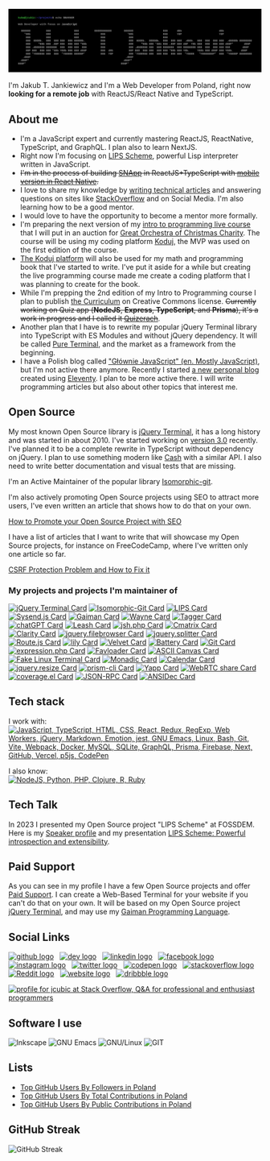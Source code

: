 ![Jakub T. Jankiewicz ASCII banner](https://github.com/jcubic/jcubic/blob/master/assets/banner.svg?raw=true)

I'm Jakub T. Jankiewicz and I'm a Web Developer from Poland, right now **looking for a remote job** with ReactJS/React Native and TypeScript.

## About me
* I'm a JavaScript expert and currently mastering ReactJS, ReactNative, TypeScript, and GraphQL. I plan also to learn NextJS.
* Right now I'm focusing on [LIPS Scheme](https://lips.js.org/), powerful Lisp interpreter written in JavaScript.
* ~~I'm in the process of building [SNApp](https://github.com/SNApp-notes) in ReactJS+TypeScript with [mobile version in React Native](https://github.com/SNApp-notes/mobile).~~
* I love to share my knowledge by [writing technical articles](https://jakub.jankiewicz.org/writing.php) and answering questions on sites like [StackOverflow](https://stackoverflow.com/users/387194/jcubic) and on Social Media. I'm also learning how to be a good mentor.
* I would love to have the opportunity to become a mentor more formally.
* I'm preparing the next version of my [intro to programming live course](https://koduj.org) that I will put in an auction for [Great Orchestra of Christmas Charity](https://en.wikipedia.org/wiki/Great_Orchestra_of_Christmas_Charity). The course will be using my coding platform [Koduj](https://github.com/jcubic/koduj), the MVP was used on the first edition of the course.
* [The Koduj platform](https://github.com/jcubic/koduj) will also be used for my math and programming book that I've started to write. I've put it aside for a while but creating the live programming course made me create a coding platform that I was planning to create for the book.
* While I'm prepping the 2nd edition of my Intro to Programming course I plan to publish [the Curriculum](https://github.com/jcubic/koduj-curriculum) on Creative Commons license. <s>Currently working on Quiz app (**NodeJS**, **Express**, **TypeScript**, and **Prisma**), it's a work in progress and I called it [Quizerach](https://github.com/jcubic/quizerach)</s>.
* Another plan that I have is to rewrite my popular jQuery Terminal library into TypeScript with ES Modules and without jQuery dependency. It will be called [Pure Terminal](https://github.com/pure-terminal/pure-terminal), and the market as a framework from the beginning.
* I have a Polish blog called ["Głównie JavaScript" (en. Mostly JavaScript)](https://jcubic.pl/), but I'm not active there anymore. Recently I started [a new personal blog](https://jcu.bi/blog) created using [Eleventy](https://www.11ty.dev/). I plan to be more active there. I will write programming articles but also about other topics that interest me.

## Open Source
My most known Open Source library is [jQuery Terminal](https://terminal.jcubic.pl/), it has a long history and was started in about 2010. I've started working on [version 3.0](https://github.com/pure-terminal/pure-terminal) recently. I've planned it to be a complete rewrite in TypeScript without dependency on jQuery. I plan to use something modern like [Cash](https://github.com/fabiospampinato/cash) with a similar API. I also need to write better documentation and visual tests that are missing.

I'm an Active Maintainer of the popular library [Isomorphic-git](https://isomorphic-git.org/).

I'm also actively promoting Open Source projects using SEO to attract more users, I've even written an article that shows how to do that on your own.

[How to Promote your Open Source Project with SEO](https://itnext.io/seo-for-open-source-projects-1a6b17ffeb8b)

I have a list of articles that I want to write that will showcase my Open Source projects, for instance on FreeCodeCamp, where I've written only one article so far.

[CSRF Protection Problem and How to Fix it](https://www.freecodecamp.org/news/csrf-protection-problem-and-how-to-fix-it/)

### My projects and projects I'm maintainer of
[![jQuery Terminal Card](https://github-readme-stats.vercel.app/api/pin/?username=jcubic&repo=jquery.terminal&theme=dark)](https://github.com/jcubic/jquery.terminal)
[![Isomorphic-Git Card](https://github-readme-stats.vercel.app/api/pin/?username=isomorphic-git&repo=isomorphic-git&theme=dark&show_owner=true)](https://github.com/isomorphic-git/isomorphic-git)
[![LIPS Card](https://github-readme-stats.vercel.app/api/pin/?username=jcubic&repo=lips&theme=dark&nocache=1)](https://github.com/jcubic/lips)
[![Sysend.js Card](https://github-readme-stats.vercel.app/api/pin/?username=jcubic&repo=sysend.js&theme=dark)](https://github.com/jcubic/sysend.js)
[![Gaiman Card](https://github-readme-stats.vercel.app/api/pin/?username=jcubic&repo=gaiman&theme=dark)](https://github.com/jcubic/gaiman)
[![Wayne Card](https://github-readme-stats.vercel.app/api/pin/?username=jcubic&repo=wayne&theme=dark)](https://github.com/jcubic/wayne)
[![Tagger Card](https://github-readme-stats.vercel.app/api/pin/?username=jcubic&repo=tagger&theme=dark)](https://github.com/jcubic/tagger)
[![chatGPT Card](https://github-readme-stats.vercel.app/api/pin/?username=jcubic&repo=chat-gpt&theme=dark&nocache=1)](https://github.com/jcubic/chat-gpt)
[![Leash Card](https://github-readme-stats.vercel.app/api/pin/?username=jcubic&repo=leash&theme=dark)](https://github.com/jcubic/leash)
[![jsh.php Card](https://github-readme-stats.vercel.app/api/pin/?username=jcubic&repo=jsh.php&theme=dark)](https://github.com/jcubic/jsh.php)
[![Cmatrix Card](https://github-readme-stats.vercel.app/api/pin/?username=jcubic&repo=cmatrix&theme=dark)](https://github.com/jcubic/cmatrix)
[![Clarity Card](https://github-readme-stats.vercel.app/api/pin/?username=jcubic&repo=clarity&theme=dark)](https://github.com/jcubic/clarity)
[![jquery.filebrowser Card](https://github-readme-stats.vercel.app/api/pin/?username=jcubic&repo=jquery.filebrowser&theme=dark&nocache=1)](https://github.com/jcubic/jquery.filebrowser)
[![jquery.splitter Card](https://github-readme-stats.vercel.app/api/pin/?username=jcubic&repo=jquery.splitter&theme=dark&nocache=4)](https://github.com/jcubic/jquery.splitter)
[![Route.js Card](https://github-readme-stats.vercel.app/api/pin/?username=jcubic&repo=route.js&theme=dark&nocache=2)](https://github.com/jcubic/route.js)
[![lily Card](https://github-readme-stats.vercel.app/api/pin/?username=jcubic&repo=lily&theme=dark&nocache=1)](https://github.com/jcubic/lily)
[![Velvet Card](https://github-readme-stats.vercel.app/api/pin/?username=jcubic&repo=velvet&theme=dark)](https://github.com/jcubic/velvet)
[![Battery Card](https://github-readme-stats.vercel.app/api/pin/?username=Genentech&repo=battery&theme=dark&show_owner=true)](https://github.com/Genentech/battery)
[![Git Card](https://github-readme-stats.vercel.app/api/pin/?username=jcubic&repo=git&theme=dark)](https://github.com/jcubic/git)
[![expression.php Card](https://github-readme-stats.vercel.app/api/pin/?username=jcubic&repo=expression.php&theme=dark)](https://github.com/jcubic/expression.php)
[![Favloader Card](https://github-readme-stats.vercel.app/api/pin/?username=jcubic&repo=favloader&theme=dark&nocache=1)](https://github.com/jcubic/favloader)
[![ASCII Canvas Card](https://github-readme-stats.vercel.app/api/pin/?username=jcubic&repo=ascii-canvas&theme=dark&nocache=1)](https://github.com/jcubic/ascii-canvas)
[![Fake Linux Terminal Card](https://github-readme-stats.vercel.app/api/pin/?username=jcubic&repo=fake-linux-terminal&theme=dark&nocache=1)](https://github.com/jcubic/fake-linux-terminal)
[![Monadic Card](https://github-readme-stats.vercel.app/api/pin/?username=jcubic&repo=Monadic&theme=dark&nocache=1)](https://github.com/jcubic/Monadic)
[![Calendar Card](https://github-readme-stats.vercel.app/api/pin/?username=jcubic&repo=calendar&theme=dark&nocache=1)](https://github.com/jcubic/calendar)
[![jquery.resize Card](https://github-readme-stats.vercel.app/api/pin/?username=jcubic&repo=jquery.resize&theme=dark&nocache=1)](https://github.com/jcubic/jquery.resize)
[![prism-cli Card](https://github-readme-stats.vercel.app/api/pin/?username=jcubic&repo=prism-cli&theme=dark&nocache=1)](https://github.com/jcubic/prism-cli)
[![Yapp Card](https://github-readme-stats.vercel.app/api/pin/?username=jcubic&repo=yapp&theme=dark&nocache=1)](https://github.com/jcubic/yapp)
[![WebRTC share Card](https://github-readme-stats.vercel.app/api/pin/?username=jcubic&repo=webrtc-share&theme=dark&nocache=1)](https://github.com/jcubic/webrtc-share)
[![coverage.el Card](https://github-readme-stats.vercel.app/api/pin/?username=jcubic&repo=coverage.el&theme=dark&nocache=1)](https://github.com/jcubic/coverage.el)
[![JSON-RPC Card](https://github-readme-stats.vercel.app/api/pin/?username=jcubic&repo=json-rpc&theme=dark&nocache=1)](https://github.com/jcubic/json-rpc)
[![ANSIDec Card](https://github-readme-stats.vercel.app/api/pin/?username=jcubic&repo=ansidec&theme=dark&nocache=1)](https://github.com/jcubic/ansidec)

## Tech stack
I work with:<br/>
[![JavaScript, TypeScript, HTML, CSS, React, Redux, RegExp, Web Workers, jQuery, Markdown, Emotion, jest, GNU Emacs, Linux, Bash, Git, Vite, Webpack, Docker, MySQL, SQLite, GraphQL, Prisma, Firebase, Next, GitHub, Vercel, p5js, CodePen](https://skillicons.dev/icons?i=js,typescript,html,css,svg,react,redux,regex,workers,jquery,md,emotion,jest,emacs,linux,bash,git,vite,webpack,docker,mysql,sqlite,graphql,prisma,firebase,next,github,vercel,p5js,codepen&perline=6)](https://skillicons.dev)

I also know:<br/>
[![NodeJS, Python, PHP, Clojure, R, Ruby](https://skillicons.dev/icons?i=nodejs,python,php,clojure,r,ruby,sass)](https://skillicons.dev)

## Tech Talk
In 2023 I presented my Open Source project "LIPS Scheme" at FOSSDEM. Here is my [Speaker profile](https://fosdem.org/2023/schedule/speaker/jakub_t_jankiewicz/) and my presentation [LIPS Scheme: Powerful introspection and extensibility](https://fosdem.org/2023/schedule/event/lipsscheme/).

## Paid Support
As you can see in my profile I have a few Open Source projects and offer [Paid Support](https://support.jcubic.pl/). I can create a Web-Based Terminal for your website if you can't do that on your own. It will be based on my Open Source project [jQuery Terminal](https://terminal.jcubic.pl/), and may use my [Gaiman Programming Language](https://github.com/jcubic/gaiman).

## Social Links

[<picture><source media='(prefers-color-scheme: dark)' srcset='https://api.iconify.design/simple-icons/github.svg?color=white&height=40'><source media='(prefers-color-scheme: light)' srcset='https://api.iconify.design/simple-icons/github.svg?color=black&height=40'><img alt='github logo' src='https://api.iconify.design/simple-icons/github.svg?color=black&height=40' height='40'></picture>](https://github.com/jcubic)&nbsp; &nbsp;[<picture><source media='(prefers-color-scheme: dark)' srcset='https://api.iconify.design/simple-icons/devdotto.svg?color=white&height=40'><source media='(prefers-color-scheme: light)' srcset='https://api.iconify.design/simple-icons/devdotto.svg?color=black&height=40'><img alt='dev logo' src='https://api.iconify.design/simple-icons/devdotto.svg?color=black&height=40' height='40'></picture>](https://dev.to/jcubic)&nbsp; &nbsp;[<picture><source media='(prefers-color-scheme: dark)' srcset='https://api.iconify.design/simple-icons/linkedin.svg?color=white&height=40'><source media='(prefers-color-scheme: light)' srcset='https://api.iconify.design/simple-icons/linkedin.svg?color=black&height=40'><img alt='linkedin logo' src='https://api.iconify.design/simple-icons/linkedin.svg?color=black&height=40' height='40'></picture>](https://www.linkedin.com/in/jakubjankiewicz/)&nbsp; &nbsp;[<picture><source media='(prefers-color-scheme: dark)' srcset='https://api.iconify.design/simple-icons/facebook.svg?color=white&height=40'><source media='(prefers-color-scheme: light)' srcset='https://api.iconify.design/simple-icons/facebook.svg?color=black&height=40'><img alt='facebook logo' src='https://api.iconify.design/simple-icons/facebook.svg?color=black&height=40' height='40'></picture>](https://www.facebook.com/jcubic)&nbsp; &nbsp;[<picture><source media='(prefers-color-scheme: dark)' srcset='https://api.iconify.design/simple-icons/instagram.svg?color=white&height=40'><source media='(prefers-color-scheme: light)' srcset='https://api.iconify.design/simple-icons/instagram.svg?color=black&height=40'><img alt='instagram logo' src='https://api.iconify.design/simple-icons/instagram.svg?color=black&height=40' height='40'></picture>](https://www.instagram.com/jcubic/)&nbsp; &nbsp;[<picture><source media='(prefers-color-scheme: dark)' srcset='https://api.iconify.design/simple-icons/twitter.svg?color=white&height=40'><source media='(prefers-color-scheme: light)' srcset='https://api.iconify.design/simple-icons/twitter.svg?color=black&height=40'><img alt='twitter logo' src='https://api.iconify.design/simple-icons/twitter.svg?color=black&height=40' height='40'></picture>](https://twitter.com/jcubic)&nbsp; &nbsp;[<picture><source media='(prefers-color-scheme: dark)' srcset='https://api.iconify.design/simple-icons/codepen.svg?color=white&height=40'><source media='(prefers-color-scheme: light)' srcset='https://api.iconify.design/simple-icons/codepen.svg?color=black&height=40'><img alt='codepen logo' src='https://api.iconify.design/simple-icons/codepen.svg?color=black&height=40' height='40'></picture>](https://codepen.io/jcubic)&nbsp; &nbsp;[<picture><source media='(prefers-color-scheme: dark)' srcset='https://api.iconify.design/simple-icons/stackoverflow.svg?color=white&height=40'><source media='(prefers-color-scheme: light)' srcset='https://api.iconify.design/simple-icons/stackoverflow.svg?color=black&height=40'><img alt='stackoverflow logo' src='https://api.iconify.design/simple-icons/stackoverflow.svg?color=black&height=40' height='40'></picture>](https://stackoverflow.com/users/387194/jcubic)&nbsp; &nbsp;[<picture><source media='(prefers-color-scheme: dark)' srcset='https://api.iconify.design/simple-icons/reddit.svg?color=white&height=40'><source media='(prefers-color-scheme: light)' srcset='https://api.iconify.design/simple-icons/reddit.svg?color=black&height=40'><img alt='Reddit logo' src='https://api.iconify.design/simple-icons/reddit.svg?color=black&height=40' height='40'></picture>](https://www.reddit.com/user/jcubic)&nbsp; &nbsp;[<picture><source media='(prefers-color-scheme: dark)' srcset='https://api.iconify.design/simple-icons/icloud.svg?color=white&height=40'><source media='(prefers-color-scheme: light)' srcset='https://api.iconify.design/simple-icons/icloud.svg?color=black&height=40'><img alt='website logo' src='https://api.iconify.design/simple-icons/icloud.svg?color=black&height=40' height='40'></picture>](https://jakub.jankiewicz.org/)&nbsp; &nbsp;[<picture><source media='(prefers-color-scheme: dark)' srcset='https://api.iconify.design/simple-icons/dribbble.svg?color=white&height=40'><source media='(prefers-color-scheme: light)' srcset='https://api.iconify.design/simple-icons/dribbble.svg?color=black&height=40'><img alt='dribbble logo' src='https://api.iconify.design/simple-icons/dribbble.svg?color=black&height=40' height='40'></picture>](https://dribbble.com/jcubic/)

<a href="http://stackoverflow.com/users/387194/jcubic" title="profile for jcubic at Stack Overflow, Q&amp;A for professional and enthusiast programmers">
<img src="https://stackoverflow.com/users/flair/387194.png" width="208" height="58" alt="profile for jcubic at Stack Overflow, Q&amp;A for professional and enthusiast programmers">
</a>

## Software I use

![Inkscape](https://img.shields.io/badge/Inkscape-0078d7.svg?style=for-the-badge&logo=inkscape&logoColor=white)
![GNU Emacs](https://img.shields.io/badge/GNU%20Emacs-A23C9A.svg?style=for-the-badge&logo=gnu-emacs&logoColor=white)
![GNU/Linux](https://img.shields.io/badge/GNU%2fLinux-404040.svg?style=for-the-badge&logo=linux&logoColor=white)
![GIT](https://img.shields.io/badge/GIT-C45E00.svg?style=for-the-badge&logo=git&logoColor=white)

## Lists
* [Top GitHub Users By Followers in Poland](https://github.com/gayanvoice/top-github-users/blob/main/markdown/followers/poland.md)
* [Top GitHub Users By Total Contributions in Poland](https://github.com/gayanvoice/top-github-users/blob/main/markdown/total_contributions/poland.md)
* [Top GitHub Users By Public Contributions in Poland](https://github.com/gayanvoice/top-github-users/blob/main/markdown/public_contributions/poland.md)

## GitHub Streak
<img src="https://streak-stats.demolab.com/?user=jcubic&theme=dark"
     alt="GitHub Streak"/>
